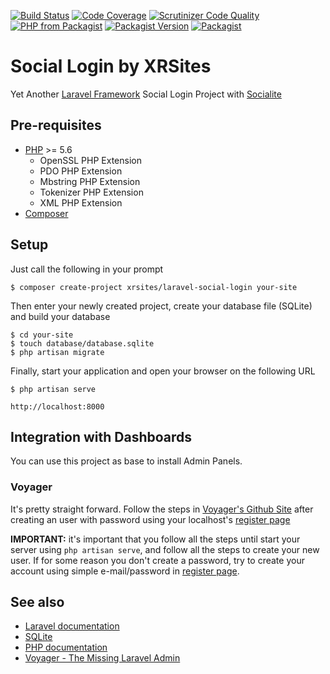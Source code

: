 [![Build Status](https://travis-ci.org/XRSites/laravel-social-login.svg?branch=master)](https://travis-ci.org/XRSites/laravel-social-login)
[![Code Coverage](https://scrutinizer-ci.com/g/XRSites/laravel-social-login/badges/coverage.png?b=master)](https://scrutinizer-ci.com/g/XRSites/laravel-social-login/?branch=master)
[![Scrutinizer Code Quality](https://scrutinizer-ci.com/g/XRSites/laravel-social-login/badges/quality-score.png?b=master)](https://scrutinizer-ci.com/g/XRSites/laravel-social-login/?branch=master)
[![PHP from Packagist](https://img.shields.io/packagist/php-v/xrsites/laravel-social-login.svg)](https://www.php.net/releases/5_6_4.php)
[![Packagist Version](https://img.shields.io/packagist/v/xrsites/laravel-social-login.svg)](https://packagist.org/packages/xrsites/laravel-social-login)
[![Packagist](https://img.shields.io/packagist/l/xrsites/laravel-social-login.svg)](https://github.com/XRSites/laravel-social-login/blob/master/LICENSE)


# Social Login by XRSites
Yet Another [Laravel Framework](https://laravel.com) Social Login Project with [Socialite](https://github.com/laravel/socialite)

## Pre-requisites

- [PHP](http://php.net) >= 5.6
  - OpenSSL PHP Extension
  - PDO PHP Extension
  - Mbstring PHP Extension
  - Tokenizer PHP Extension
  - XML PHP Extension
- [Composer](https://getcomposer.org/)

## Setup

Just call the following in your prompt

    $ composer create-project xrsites/laravel-social-login your-site

Then enter your newly created project, create your database file (SQLite) and build your database
    
    $ cd your-site
    $ touch database/database.sqlite
    $ php artisan migrate
    
Finally, start your application and open your browser on the following URL

    $ php artisan serve
    
    http://localhost:8000
    
## Integration with Dashboards

You can use this project as base to install Admin Panels.

### Voyager

It's pretty straight forward. Follow the steps in [Voyager's Github Site](https://github.com/the-control-group/voyager) after creating an user with password using your localhost's [register page](http://localhost:8000/register)

**IMPORTANT:** it's important that you follow all the steps until start your server using `php artisan serve`, and follow all the steps to create your new user. If for some reason you don't create a password, try to create your account using simple e-mail/password in [register page](http://localhost:8000/register).
    
## See also

- [Laravel documentation](https://laravel.com/docs)
- [SQLite](https://www.sqlite.org/)
- [PHP documentation](http://php.net/docs.php)
- [Voyager - The Missing Laravel Admin](https://laravelvoyager.com/)
